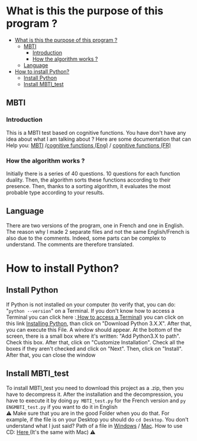 # What is this the purpose of this program ?

- [What is this the purpose of this program ?](#what-is-this-the-purpose-of-this-program-)
  - [MBTI](#mbti)
    - [Introduction](#introduction)
    - [How the algorithm works ?](#how-the-algorithm-works-)
  - [Language](#language)
- [How to install Python?](#how-to-install-python)
  - [Install Python](#install-python)
  - [Install MBTI_test](#install-mbti_test)
## MBTI

### Introduction

This is a MBTI test based on cognitive functions. You have don't have any idea about what I am talking about ? Here are some documentation that can Help you: <a href="https://en.wikipedia.org/wiki/Myers%E2%80%93Briggs_Type_Indicator">MBTI</a>
/<a href="https://www.wellandgood.com/what-are-mbti-functions/">cognitive functions (Eng)</a> / <a href="http://www.16-types.fr/modele/modele-MBTI-6-dynamique.html">cognitive functions (FR)</a>
### How the algorithm works ?
Initially there is a series of 40 questions. 10 questions for each function duality. Then, the algorithm sorts these functions according to their presence. Then, thanks to a sorting algorithm, it evaluates the most probable type according to your results.
## Language
There are two versions of the program, one in French and one in English. The reason why I made 2 separate files and not the same English/French is also due to the comments. Indeed, some parts can be complex to understand. The comments are therefore translated. 

# How to install Python?

## Install Python 
If Python is not installed on your computer (to verify that, you can do: "```python --version```" on a Terminal. If you don't know how to access a Terminal you can click here :<a href="https://www.ionos.com/help/email/troubleshooting-mail-basicmail-business/access-the-command-prompt-or-terminal/"> How to access a Terminal</a>) you can click on this link <a href="https://www.python.org/downloads/">Installing Python</a>, than click on "Download Python 3.X.X". After that, you can execute this File. A window should appear. At the bottom of the screen, there is a small box where it's written: "Add Python3.X to path". Check this box. After that, click on "Customize Installation". Check all the boxes if they aren't checked and click on "Next". Then, click on "Install". After that, you can close the window

## Install MBTI_test
To install MBTI_test you need to download this project as a .zip, then you have to decompress it. After the installation and the decompression, you have to execute it by doing ```py MBTI_test.py``` for the French version and ```py ENGMBTI_test.py``` if you want to do it in English</br>
**⚠️** Make sure that you are in the good Folder when you do that. For example, if the file is on your Desktop you should do ```cd Desktop```. You don't understand what I just said? Path of a file in <a href="https://www.sony.com/electronics/support/articles/00015251">Windows</a> / <a href="https://www.switchingtomac.com/tutorials/osx/5-ways-to-reveal-the-path-of-a-file-on-macos/">Mac</a>. How to use CD: <a href="https://www.techwalla.com/articles/how-to-use-quotcdquot-command-in-command-prompt-window"> Here </a>(It's the same with Mac) **⚠️**

